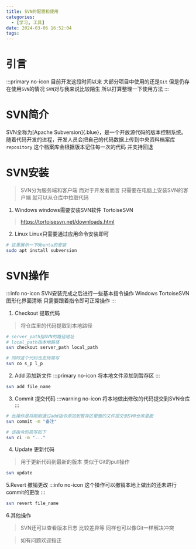 ```yaml
---
title: SVN的配置和使用
categories:
  - [学习, 工具]
date: 2024-03-06 16:52:04
tags:
---
```


# 引言
:::primary no-icon
目前开发这段时间以来 
大部分项目中使用的还是`Git`
但是仍存在使用`SVN`的情况 
`SVN`对与我来说比较陌生 
所以打算整理一下使用方法
:::

# SVN简介
SVN全称为[Apache Subversion]{.blue}，是一个开放源代码的版本控制系统。 
随着代码开发的进程，开发人员会把自己的代码数据上传到中央资料档案库`repository` 
这个档案库会根据版本记住每一次的代码 并支持回退

# SVN安装
> SVN分为服务端和客户端
而对于开发者而言 
只需要在电脑上安装SVN的客户端 
就可以从仓库中拉取代码

1. Windows
windows需要安装SVN软件 TortoiseSVN
> https://tortoisesvn.net/downloads.html

2. Linux
Linux只需要通过应用命令安装即可
```bash
# 这里展示一下Ubuntu的安装
sudo apt install subversion
```

# SVN操作
:::info no-icon
SVN安装完成之后进行一些基本指令操作 
Windows TortoiseSVN图形化界面清晰 只需要跟着指令即可正常操作
:::

1. Checkout 提取代码
> 将仓库里的代码提取到本地路径
```bash
# server_path指SVN的路径地址 
# local_path指本地路径
svn checkout server_path local_path

# 同时这个代码也支持简写
svn co s_p l_p
```

2. Add 添加新文件
:::primary no-icon
将本地文件添加到暂存区
:::

```bash
svn add file_name
```

3. Commit 提交代码
:::warning no-icon
将本地做出修改的代码提交到SVN仓库
:::

```bash
# 此操作是将刚刚通过add指令添加到暂存区里面的文件提交到SVN仓库里面
svn commit -m "备注"

# 该指令的简写如下
svn ci -m "..."
```

4. Update 更新代码
> 用于更新代码到最新的版本 
> 类似于Git的pull操作

```bash
svn update
```
5.Revert 撤销更改
:::info no-icon
这个操作可以撤销本地上做出的还未进行commit的更改
:::

```bash
svn revert file_name
```

6.其他操作
> SVN还可以查看版本日志 比较差异等
> 同样也可以像Git一样解决冲突

> 如有问题欢迎指正